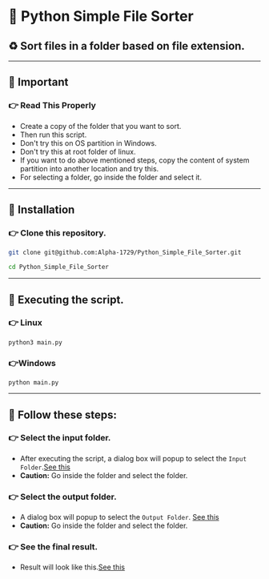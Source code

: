 # 🔰 Python Simple File Sorter
## ♻ Sort files in a folder based on file extension.
---

## 🔰 Important
### 👉 Read This Properly
- Create a copy of the folder that you want to sort.
- Then run this script.
- Don't try this on OS partition in Windows.
- Don't try this at root folder of linux.
- If you want to do above mentioned steps, copy the content of system partition into another location and try this.
- For selecting a folder, go inside the folder and select it.

---

## 🔰 Installation
### 👉 Clone this repository.
```bash
git clone git@github.com:Alpha-1729/Python_Simple_File_Sorter.git

cd Python_Simple_File_Sorter
```

---

## 🔰 Executing the script.
### 👉 Linux
```
python3 main.py
```
### 👉Windows
```
python main.py
```

---

## 🔰 Follow these steps:
### 👉 Select the input folder.
- After executing the script, a dialog box will popup to select the `Input Folder`.[See this](https://raw.githubusercontent.com/Alpha-1729/Python_Simple_File_Sorter/master/src/select_input_folder.png)
- **Caution:** Go inside the folder and select the folder.
### 👉 Select the output folder.
- A dialog box will popup to select the `Output Folder`. [See this](https://raw.githubusercontent.com/Alpha-1729/Python_Simple_File_Sorter/master/src/select_output_folder.png)
- **Caution:** Go inside the folder and select the folder.
### 👉 See the final result.
- Result will look like this.[See this](https://raw.githubusercontent.com/Alpha-1729/Python_Simple_File_Sorter/master/src/output.png)